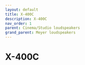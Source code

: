 ```yaml
---
layout: default
title: X-400C
description: X-400C
nav_order: 1
parent: Cinema/Studio loudspeakers
grand_parent: Meyer loudspeakers
---
```


# X-400C